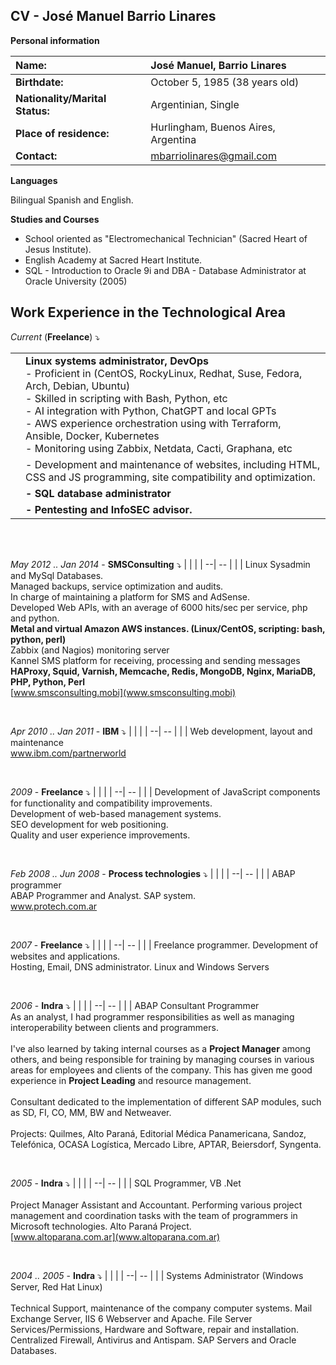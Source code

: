 
## **CV - José Manuel Barrio Linares**

**Personal information**

|**Name:**|José Manuel, Barrio Linares|
| :- | :- |
|**Birthdate:**|October 5, 1985 (38 years old)|
|**Nationality/Marital Status:**|Argentinian, Single|
|**Place of residence:**|Hurlingham, Buenos Aires, Argentina|
|**Contact:**|mbarriolinares@gmail.com|

**Languages**

Bilingual Spanish and English.

**Studies and Courses**

- School oriented as "Electromechanical Technician" (Sacred Heart of Jesus Institute).
- English Academy at Sacred Heart Institute.
- SQL - Introduction to Oracle 9i and DBA - Database Administrator at Oracle University (2005)


## **Work Experience in the Technological Area**

*Current* (**Freelance**) &#x2935;

|  |  |
|--|--|
|  | **Linux systems administrator, DevOps**<br>- Proficient in (CentOS, RockyLinux, Redhat, Suse, Fedora, Arch, Debian, Ubuntu)<br>- Skilled in scripting with Bash, Python, etc<br>- AI integration with Python, ChatGPT and local GPTs<br>- AWS experience orchestration using with Terraform, Ansible, Docker, Kubernetes<br>- Monitoring using Zabbix, Netdata, Cacti, Graphana, etc
| | - Development and maintenance of websites, including HTML, CSS and JS programming, site compatibility and optimization.
| |**- SQL database administrator**
| | **- Pentesting and InfoSEC advisor.**

<br><br>

*May 2012 .. Jan 2014* - **SMSConsulting** &#x2935;
| | |
| --| -- |
| | Linux Sysadmin and MySql Databases.<br>Managed backups, service optimization and audits.<br>In charge of maintaining a platform for SMS and AdSense. <br> Developed Web APIs, with an average of 6000 hits/sec per service, php and python.<br>**Metal and virtual Amazon AWS instances. (Linux/CentOS, scripting: bash, python, perl)** <br> Zabbix (and Nagios) monitoring server <br> Kannel SMS platform for receiving, processing and sending messages <br> **HAProxy, Squid, Varnish, Memcache, Redis, MongoDB, Nginx, MariaDB, PHP, Python, Perl** <br> [www.smsconsulting.mobi](www.smsconsulting.mobi) 

<br>

*Apr 2010 .. Jan 2011* -  **IBM** &#x2935;
| | |
| --| -- |
| | Web development, layout and maintenance<br>www.ibm.com/partnerworld 

<br>

*2009* - **Freelance** &#x2935;
| | |
| --| -- |
| | Development of JavaScript components for functionality and compatibility improvements.<br>Development of web-based management systems.<br>SEO development for web positioning. <br>Quality and user experience improvements.

<br>

*Feb 2008 .. Jun 2008* - **Process technologies** &#x2935;
| | |
| --| -- |
| | ABAP programmer<br>ABAP Programmer and Analyst. SAP system.<br>www.protech.com.ar

<br>

*2007* - **Freelance** &#x2935;
| | |
| --| -- |
| | Freelance programmer. Development of websites and applications.<br> Hosting, Email, DNS administrator. Linux and Windows Servers

<br>

*2006* - **Indra** &#x2935;
| | |
| --| -- |
| | ABAP Consultant Programmer<br>As an analyst, I had programmer responsibilities as well as managing interoperability between clients and programmers. <br><br> I've also learned by taking internal courses as a **Project Manager** among others, and being responsible for training by managing courses in various areas for employees and clients of the company. This has given me good experience in **Project Leading** and resource management.<br><br>Consultant dedicated to the implementation of different SAP modules, such as SD, FI, CO, MM, BW and Netweaver. <br><br>Projects: Quilmes, Alto Paraná, Editorial Médica Panamericana, Sandoz, Telefónica, OCASA Logística, Mercado Libre, APTAR, Beiersdorf, Syngenta.

<br>

*2005* - **Indra** &#x2935;
| | |
| --| -- |
| | SQL Programmer, VB .Net <br><br>Project Manager Assistant and Accountant. Performing various project management and coordination tasks with the team of programmers in Microsoft technologies. Alto Paraná Project.<br> [www.altoparana.com.ar](www.altoparana.com.ar)

<br>

*2004 .. 2005* - **Indra** &#x2935;
| | |
| --| -- |
| | Systems Administrator (Windows Server, Red Hat Linux) <br><br>Technical Support, maintenance of the company computer systems. Mail Exchange Server, IIS 6 Webserver and Apache. File Server Services/Permissions, Hardware and Software, repair and installation. Centralized Firewall, Antivirus and Antispam. SAP Servers and Oracle Databases.

